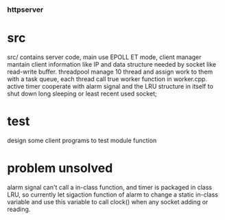 ### httpserver
# src
src/ contains server code, main use EPOLL ET mode, client manager  mantain client information like IP and data structure needed by socket like read-write buffer. threadpool manage 10 thread and assign work to them with a task queue, each thread call true worker function in worker.cpp. active timer cooperate with alarm signal and the LRU structure in itself to shut down long sleeping or least recent used socket;
# test
design some client programs to test module function

# problem unsolved
alarm signal can't call a in-class function, and timer is packaged in class LRU, so currently let sigaction function of alarm to change a static in-class variable and use this variable to call clock() when any socket adding or reading.
